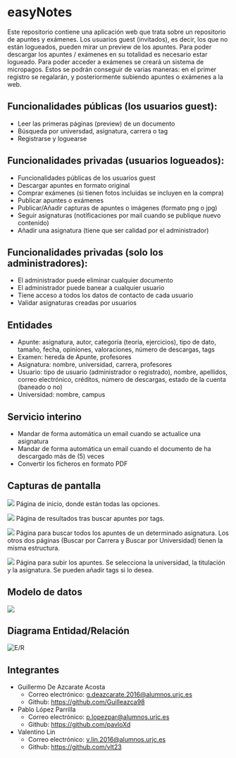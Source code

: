 # easyNotes

 Este repositorio contiene una aplicación web que trata sobre un repositorio de apuntes y exámenes.
 Los usuarios guest (invitados), es decir, los que no están logueados, pueden mirar un preview de los apuntes.
 Para poder descargar los apuntes / exámenes en su totalidad es necesario estar logueado.
 Para poder acceder a exámenes se creará un sistema de micropagos. Estos se podrán conseguir de varias maneras:
 en el primer registro se regalarán, y posteriormente subiendo apuntes o exámenes a la web.

## Funcionalidades públicas (los usuarios guest):
* Leer las primeras páginas (preview) de un documento
* Búsqueda por universdad, asignatura, carrera o tag
* Registrarse y loguearse

## Funcionalidades privadas (usuarios logueados):
* Funcionalidades públicas de los usuarios guest
* Descargar apuntes en formato original
* Comprar exámenes (si tienen fotos incluidas se incluyen en la compra)
* Publicar apuntes o exámenes
* Publicar/Añadir capturas de apuntes o imágenes (formato png o jpg)
* Seguir asignaturas (notificaciones por mail cuando se publique nuevo contenido)
* Añadir una asignatura (tiene que ser calidad por el administrador)

## Funcionalidades privadas (solo los administradores):
* El administrador puede eliminar cualquier documento
* El administrador puede banear a cualquier usuario
* Tiene acceso a todos los datos de contacto de cada usuario
* Validar asignaturas creadas por usuarios

## Entidades
* Apunte: asignatura, autor, categoría (teoría, ejercicios), tipo de dato, tamaño, fecha, opiniones, valoraciones,
número de descargas, tags
* Examen: hereda de Apunte, profesores
* Asignatura: nombre, universidad, carrera, profesores
* Usuario: tipo de usuario (administrador o registrado), nombre, apellidos, correo electrónico, créditos,
número de descargas, estado de la cuenta (baneado o no)
* Universidad: nombre, campus

## Servicio interino
* Mandar de forma automática un email cuando se actualice una asignatura
* Mandar de forma automática un email cuando el documento de ha descargado más de (5) veces
* Convertir los ficheros en formato PDF

## Capturas de pantalla
![](src/main/resources/Imagenes/pag_inicio.png)
Página de inicio, donde están todas las opciones.

![](src/main/resources/Imagenes/pag_busqueda_resultado.png)
Página de resultados tras buscar apuntes por tags.

![](src/main/resources/Imagenes/pag_buscar_por_asignatura.png)
Página para buscar todos los apuntes de un determinado asignatura.
Los otros dos páginas (Buscar por Carrera y Buscar por Universidad) tienen la misma estructura.

![](src/main/resources/Imagenes/pag_subir_apunte.png)
Página para subir los apuntes. Se selecciona la universidad, la titulación y la asignatura.
Se pueden añadir tags si lo desea.

## Modelo de datos
![](src/main/resources/Imagenes/modeloDatos.png)

## Diagrama Entidad/Relación
![E/R](src/main/resources/Imagenes/diagramaER.png)

## Integrantes
* Guillermo De Azcarate Acosta
    * Correo electrónico: g.deazcarate.2016@alumnos.urjc.es
    * Github: https://github.com/Guilleazca98
* Pablo López Parrilla
    * Correo electrónico: p.lopezpar@alumnos.urjc.es
    * Github: https://github.com/pavloXd
* Valentino Lin
    * Correo electrónico: v.lin.2016@alumnos.urjc.es
    * Github: https://github.com/vlt23
